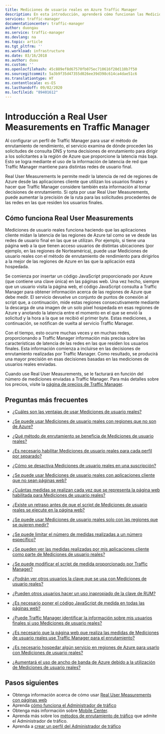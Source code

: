 ```yaml
---
title: Mediciones de usuario reales en Azure Traffic Manager
description: En esta introducción, aprenderá cómo funcionan las Mediciones de usuario reales de Azure Traffic Manager.
services: traffic-manager
documentationcenter: traffic-manager
author: duongau
ms.service: traffic-manager
ms.devlang: na
ms.topic: article
ms.tgt_pltfrm: ''
ms.workload: infrastructure
ms.date: 03/16/2018
ms.author: duau
ms.custom: ''
ms.openlocfilehash: 45c889ef8d67570fb075ec710616f20d110b7f50
ms.sourcegitcommit: 5a3b9f35d47355d026ee39d398c614ca4dae51c6
ms.translationtype: HT
ms.contentlocale: es-ES
ms.lasthandoff: 09/02/2020
ms.locfileid: "89401612"
---
```

# <a name="traffic-manager-real-user-measurements-overview"></a>Introducción a Real User Measurements en Traffic Manager

Al configurar un perfil de Traffic Manager para usar el método de enrutamiento de rendimiento, el servicio examina de dónde proceden las solicitudes de consulta DNS y toma decisiones de enrutamiento para dirigir a los solicitantes a la región de Azure que proporcione la latencia más baja. Esto se logra mediante el uso de la información de latencia de red que Traffic Manager mantiene para distintas redes de usuario final.

Real User Measurements le permite medir la latencia de red de regiones de Azure desde las aplicaciones cliente que utilizan los usuarios finales y hacer que Traffic Manager considere también esta información al tomar decisiones de enrutamiento. Si opta por usar Real User Measurements, puede aumentar la precisión de la ruta para las solicitudes procedentes de las redes en las que residen los usuarios finales. 

## <a name="how-real-user-measurements-work"></a>Cómo funciona Real User Measurements

Mediciones de usuario reales funciona haciendo que las aplicaciones cliente midan la latencia de las regiones de Azure tal como se ve desde las redes de usuario final en las que se utilizan. Por ejemplo, si tiene una página web a la que tienen acceso usuarios de distintas ubicaciones (por ejemplo, en las regiones de Norteamérica), puede usar Mediciones de usuario reales con el método de enrutamiento de rendimiento para dirigirlos a la mejor de las regiones de Azure en las que la aplicación está hospedada.

Se comienza por insertar un código JavaScript proporcionado por Azure (que contiene una clave única) en las páginas web. Una vez hecho, siempre que un usuario visita la página web, el código JavaScript consulta a Traffic Manager para obtener información acerca de las regiones de Azure que debe medir. El servicio devuelve un conjunto de puntos de conexión al script que, a continuación, mide estas regiones consecutivamente mediante la descarga de una imagen de un solo píxel hospedada en esas regiones de Azure y anotando la latencia entre el momento en el que se envió la solicitud y la hora a la que se recibió el primer byte. Estas mediciones, a continuación, se notifican de vuelta al servicio Traffic Manager.

Con el tiempo, esto ocurre muchas veces y en muchas redes, proporcionando a Traffic Manager información más precisa sobre las características de latencia de las redes en las que residen los usuarios finales. Esta información comienza a incluirse en las decisiones de enrutamiento realizadas por Traffic Manager. Como resultado, se producirá una mayor precisión en esas decisiones basadas en las mediciones de usuarios reales enviadas.

Cuando use Real User Measurements, se le facturará en función del número de mediciones enviadas a Traffic Manager. Para más detalles sobre los precios, visite la [página de precios de Traffic Manager](https://azure.microsoft.com/pricing/details/traffic-manager/).

## <a name="faqs"></a>Preguntas más frecuentes

* [¿Cuáles son las ventajas de usar Mediciones de usuario reales?](https://docs.microsoft.com/azure/traffic-manager/traffic-manager-faqs#what-are-the-benefits-of-using-real-user-measurements)

* [¿Se puede usar Mediciones de usuario reales con regiones que no son de Azure?](https://docs.microsoft.com/azure/traffic-manager/traffic-manager-faqs#can-i-use-real-user-measurements-with-non-azure-regions)

* [¿Qué método de enrutamiento se beneficia de Mediciones de usuario reales?](https://docs.microsoft.com/azure/traffic-manager/traffic-manager-faqs#which-routing-method-benefits-from-real-user-measurements)

* [¿Es necesario habilitar Mediciones de usuario reales para cada perfil por separado?](https://docs.microsoft.com/azure/traffic-manager/traffic-manager-faqs#do-i-need-to-enable-real-user-measurements-each-profile-separately)

* [¿Cómo se desactiva Mediciones de usuario reales en una suscripción?](https://docs.microsoft.com/azure/traffic-manager/traffic-manager-faqs#how-do-i-turn-off-real-user-measurements-for-my-subscription)

* [¿Se puede usar Mediciones de usuario reales con aplicaciones cliente que no sean páginas web?](https://docs.microsoft.com/azure/traffic-manager/traffic-manager-faqs#can-i-use-real-user-measurements-with-client-applications-other-than-web-pages)

* [¿Cuántas medidas se realizan cada vez que se representa la página web habilitada para Mediciones de usuario reales?](https://docs.microsoft.com/azure/traffic-manager/traffic-manager-faqs#how-many-measurements-are-made-each-time-my-real-user-measurements-enabled-web-page-is-rendered)

* [¿Existe un retraso antes de que el script de Mediciones de usuario reales se ejecute en la página web?](https://docs.microsoft.com/azure/traffic-manager/traffic-manager-faqs#is-there-a-delay-before-real-user-measurements-script-runs-in-my-webpage)

* [¿Se puede usar Mediciones de usuario reales solo con las regiones que se quieren medir?](https://docs.microsoft.com/azure/traffic-manager/traffic-manager-faqs#can-i-use-real-user-measurements-with-only-the-azure-regions-i-want-to-measure)

* [¿Se puede limitar el número de medidas realizadas a un número específico?](https://docs.microsoft.com/azure/traffic-manager/traffic-manager-faqs#can-i-limit-the-number-of-measurements-made-to-a-specific-number)

* [¿Se pueden ver las medidas realizadas por mis aplicaciones cliente como parte de Mediciones de usuario reales?](https://docs.microsoft.com/azure/traffic-manager/traffic-manager-faqs#can-i-see-the-measurements-taken-by-my-client-application-as-part-of-real-user-measurements)

* [¿Se puede modificar el script de medida proporcionado por Traffic Manager?](https://docs.microsoft.com/azure/traffic-manager/traffic-manager-faqs#can-i-modify-the-measurement-script-provided-by-traffic-manager)

* [¿Podrán ver otros usuarios la clave que se usa con Mediciones de usuario reales?](https://docs.microsoft.com/azure/traffic-manager/traffic-manager-faqs#will-it-be-possible-for-others-to-see-the-key-i-use-with-real-user-measurements)

* [¿Pueden otros usuarios hacer un uso inapropiado de la clave de RUM?](https://docs.microsoft.com/azure/traffic-manager/traffic-manager-faqs#can-others-abuse-my-rum-key)

* [¿Es necesario poner el código JavaScript de medida en todas las páginas web?](https://docs.microsoft.com/azure/traffic-manager/traffic-manager-faqs#do-i-need-to-put-the-measurement-javascript-in-all-my-web-pages)

* [¿Puede Traffic Manager identificar la información sobre mis usuarios finales si uso Mediciones de usuario reales?](https://docs.microsoft.com/azure/traffic-manager/traffic-manager-faqs#can-information-about-my-end-users-be-identified-by-traffic-manager-if-i-use-real-user-measurements)

* [¿Es necesario que la página web que realiza las medidas de Mediciones de usuario reales use Traffic Manager para el enrutamiento?](https://docs.microsoft.com/azure/traffic-manager/traffic-manager-faqs#does-the-webpage-measuring-real-user-measurements-need-to-be-using-traffic-manager-for-routing)

* [¿Es necesario hospedar algún servicio en regiones de Azure para usarlo con Mediciones de usuario reales?](https://docs.microsoft.com/azure/traffic-manager/traffic-manager-faqs#do-i-need-to-host-any-service-on-azure-regions-to-use-with-real-user-measurements)

* [¿Aumentará el uso de ancho de banda de Azure debido a la utilización de Mediciones de usuario reales?](https://docs.microsoft.com/azure/traffic-manager/traffic-manager-faqs#will-my-azure-bandwidth-usage-increase-when-i-use-real-user-measurements)

## <a name="next-steps"></a>Pasos siguientes
- Obtenga información acerca de cómo usar [Real User Measurements con páginas web](traffic-manager-create-rum-web-pages.md)
- Aprenda [cómo funciona el Administrador de tráfico](traffic-manager-overview.md)
- Obtenga más información sobre [Mobile Center](https://docs.microsoft.com/mobile-center/).
- Aprenda más sobre los [métodos de enrutamiento de tráfico](traffic-manager-routing-methods.md) que admite el Administrador de tráfico.
- Aprenda a [crear un perfil del Administrador de tráfico](traffic-manager-create-profile.md)


